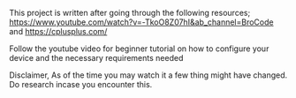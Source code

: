 This project is written after going through the following resources;
https://www.youtube.com/watch?v=-TkoO8Z07hI&ab_channel=BroCode and https://cplusplus.com/

Follow the youtube video for beginner tutorial on how to configure your device and the necessary requirements needed


Disclaimer, As of the time you may watch it a few thing might have changed. Do research incase you encounter this.
